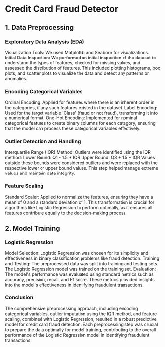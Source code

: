 # Credit Card Fraud Detector
## 1. Data Preprocessing
### Exploratory Data Analysis (EDA)
Visualization Tools: We used Matplotlib and Seaborn for visualizations.
Initial Data Inspection: We performed an initial inspection of the dataset to understand the types of features, checked for missing values, and assessed the distribution of features. This included plotting histograms, box plots, and scatter plots to visualize the data and detect any patterns or anomalies.

### Encoding Categorical Variables
Ordinal Encoding: Applied for features where there is an inherent order in the categories, if any such features existed in the dataset.
Label Encoding: Used for the target variable 'Class' (fraud or not fraud), transforming it into a numerical format.
One-Hot Encoding: Implemented for nominal categorical features to create binary columns for each category, ensuring that the model can process these categorical variables effectively.

### Outlier Detection and Handling
Interquartile Range (IQR) Method: Outliers were identified using the IQR method:
Lower Bound: Q1 - 1.5 * IQR
Upper Bound: Q3 + 1.5 * IQR
Values outside these bounds were considered outliers and were replaced with the respective lower or upper bound values. This step helped manage extreme values and maintain data integrity.

### Feature Scaling
Standard Scaler: Applied to normalize the features, ensuring they have a mean of 0 and a standard deviation of 1. This transformation is crucial for algorithms like Logistic Regression to perform optimally, as it ensures all features contribute equally to the decision-making process.

## 2. Model Training
### Logistic Regression
Model Selection: Logistic Regression was chosen for its simplicity and effectiveness in binary classification problems like fraud detection.
Training and Testing: The preprocessed data was split into training and testing sets. The Logistic Regression model was trained on the training set.
Evaluation: The model's performance was evaluated using standard metrics such as accuracy, precision, recall, and F1 score. These metrics provided insights into the model's effectiveness in identifying fraudulent transactions.

### Conclusion
The comprehensive preprocessing approach, including encoding categorical variables, outlier imputation using the IQR method, and feature scaling, combined with Logistic Regression, resulted in a robust predictive model for credit card fraud detection. Each preprocessing step was crucial to prepare the data optimally for model training, contributing to the overall performance of the Logistic Regression model in identifying fraudulent transactions.
